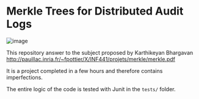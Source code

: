 # Merkle Trees for Distributed Audit Logs

![image](https://user-images.githubusercontent.com/29781702/102090229-8027d580-3e1d-11eb-9c9c-fc8236624e73.png)

This repository answer to the subject proposed by Karthikeyan Bhargavan
http://pauillac.inria.fr/~fpottier/X/INF441/projets/merkle/merkle.pdf

It is a project completed in a few hours and therefore contains imperfections.

The entire logic of the code is tested with Junit in the `tests/` folder.

